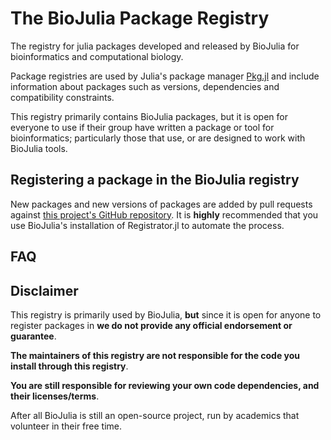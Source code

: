 # The BioJulia Package Registry

The registry for julia packages developed and released by BioJulia for
bioinformatics and computational biology.

Package registries are used by Julia's package manager
[Pkg.jl](https://julialang.github.io/Pkg.jl/v1/) and include information about
packages such as versions, dependencies and compatibility constraints.

This registry primarily contains BioJulia packages, but it is open for everyone
to use if their group have written a package or tool for bioinformatics;
particularly those that use, or are designed to work with BioJulia tools.

## Registering a package in the BioJulia registry

New packages and new versions of packages are added by pull requests against
[this project's GitHub repository](https://github.com/BioJulia/BioJuliaRegistry).
It is **highly** recommended that you use BioJulia's installation of
Registrator.jl to automate the process.

## FAQ

## Disclaimer

This registry is primarily used by BioJulia, **but** since it is open for anyone to
register packages in **we do not provide any official endorsement or guarantee**.

**The maintainers of this registry are not responsible for the code you install
through this registry**.

**You are still responsible for reviewing your own code dependencies, and their
licenses/terms**.

After all BioJulia is still an open-source project, run by academics that
volunteer in their free time.
